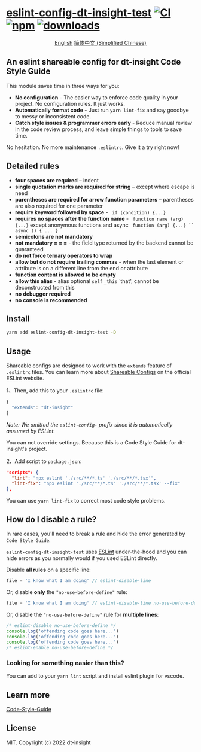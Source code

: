 # [eslint-config-dt-insight-test]([homepage-url]) [![CI][ci-image]][ci-url] [![npm][npm-image]][npm-url] [![downloads][downloads-image]][downloads-url]

[ci-image]: https://github.com/liuxy0551/eslint-config-dt-insight-test/actions/workflows/CI.yml/badge.svg?branch=master
[ci-url]: https://github.com/liuxy0551/eslint-config-dt-insight-test/actions/workflows/CI.yml
[npm-image]: https://img.shields.io/npm/v/eslint-config-dt-insight-test.svg
[npm-url]: https://npmjs.org/package/eslint-config-dt-insight-test
[downloads-image]: https://img.shields.io/npm/dm/eslint-config-dt-insight-test.svg
[downloads-url]: https://npmjs.org/package/eslint-config-dt-insight-test
[homepage-url]: https://github.com/liuxy0551/eslint-config-dt-insight-test

<p align="center">
  <a href="./README.md">English</a> 
  <a href="./README_CN.md">简体中文 (Simplified Chinese)</a> 
</p>

## An eslint shareable config for dt-insight Code Style Guide

This module saves time in three ways for you:

- **No configuration** - The easier way to enforce code quality in your
  project. No configuration rules. It just works.
- **Automatically format code** - Just run `yarn lint-fix` and say goodbye to
  messy or inconsistent code.
- **Catch style issues & programmer errors early** - Reduce manual review in the code review process, and leave simple things to tools to save time.

No hesitation. No more maintenance `.eslintrc`. Give it a try right now!

## Detailed rules
- **four spaces are required** – indent
- **single quotation marks are required for string** – except where escape is need
- **parentheses are required for arrow function parameters** – parentheses are also required for one parameter
- **require keyword followed by space** - ` if (condition) {...}`
- **requires no spaces after the function name** - ` function name (arg) {...}` except anonymous functions and async ` function (arg) {...} `` async () { ... }`
- **semicolons are not mandatory**
- **not mandatory = = =** - the field type returned by the backend cannot be guaranteed
- **do not force ternary operators to wrap**
- **allow but do not require trailing commas** - when the last element or attribute is on a different line from the end or attribute
- **function content is allowed to be empty**
- **allow this alias** - alias optional `self` `_this` `that', cannot be deconstructed from this
- **no debugger required**
- **no console is recommended**

## Install

``` bash
yarn add eslint-config-dt-insight-test -D
```

## Usage

Shareable configs are designed to work with the `extends` feature of `.eslintrc` files.
You can learn more about
[Shareable Configs](http://eslint.org/docs/developer-guide/shareable-configs) on the
official ESLint website.

1、Then, add this to your `.eslintrc` file:

``` js
{
  "extends": "dt-insight"
}
```

*Note: We omitted the `eslint-config-` prefix since it is automatically assumed by ESLint.*

You can not override settings. Because this is a Code Style Guide for dt-insight's project.

2、Add script to `package.json`:

``` json
"scripts": {
  "lint": "npx eslint './src/**/*.ts' './src/**/*.tsx'",
  "lint-fix": "npx eslint './src/**/*.ts' './src/**/*.tsx' --fix"
},
```

You can use `yarn lint-fix` to correct most code style problems.

## How do I disable a rule?

In rare cases, you'll need to break a rule and hide the error generated by `Code Style Guide`.

`eslint-config-dt-insight-test` uses [ESLint](http://eslint.org/) under-the-hood and
you can hide errors as you normally would if you used ESLint directly.

Disable **all rules** on a specific line:

```js
file = 'I know what I am doing' // eslint-disable-line
```

Or, disable **only** the `"no-use-before-define"` rule:

```js
file = 'I know what I am doing' // eslint-disable-line no-use-before-define
```

Or, disable the `"no-use-before-define"` rule for **multiple lines**:

```js
/* eslint-disable no-use-before-define */
console.log('offending code goes here...')
console.log('offending code goes here...')
console.log('offending code goes here...')
/* eslint-enable no-use-before-define */
```

### Looking for something easier than this?

You can add to your `yarn lint` script and install eslint plugin for vscode.


## Learn more

[Code-Style-Guide](https://github.com/liuxy0551/Code-Style-Guide)

## License

MIT. Copyright (c) 2022 dt-insight
